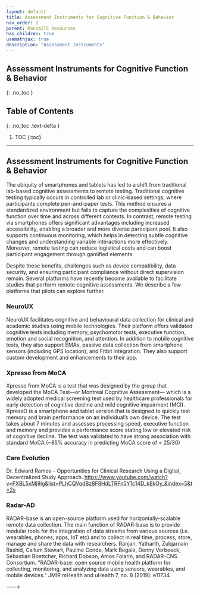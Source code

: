 ```yaml
---
layout: default
title: Assessment Instruments for Cognitive Function & Behavior
nav_order: 2
parent: MassAITC Resources
has_children: true
usemathjax: true
description: "Assessment Instruments"
---
```

## Assessment Instruments for Cognitive Function & Behavior
{: .no_toc }

## Table of Contents
{: .no_toc .text-delta }

1. TOC
{:toc}
---

## Assessment Instruments for Cognitive Function \& Behavior

The ubiquity of smartphones and tablets has led to a shift from traditional lab-based cognitive assessments to remote testing. Traditional cognitive testing typically occurs in controlled lab or clinic-based settings, where participants complete pen-and-paper tests. This method ensures a standardized environment but fails to capture the complexities of cognitive function over time and across different contexts. In contrast, remote testing via smartphones offers significant advantages including increased accessibility, enabling a broader and more diverse participant pool. It also supports continuous monitoring, which helps in detecting subtle cognitive changes and understanding variable interactions more effectively. Moreover, remote testing can reduce logistical costs and can boost participant engagement through gamified elements. 

Despite these benefits, challenges such as device compatibility, data security, and ensuring participant compliance without direct supervision remain. Several platforms have recently become available to facilitate studies that perform remote cognitive assessments. We describe a few platforms that pilots can explore further.

### NeuroUX

NeuroUX facilitates cognitive and behavioural data collection for clinical and academic studies using mobile technologies. Their platform offers validated cognitive tests including memory, psychomotor tests, executive function, emotion and social recognition, and attention. In addition to mobile cognitive tests, they also support EMAs, passive data collection from smartphone sensors (including GPS location), and Fitbit integration. They also support custom development and enhancements to their app.

### Xpresso from MoCA

Xpresso from MoCA is a test that was designed by the group that developed the MoCA Test—or Montreal Cognitive Assessment— which is a widely adopted medical screening test used by healthcare professionals for early detection of cognitive decline and mild cognitive impairment (MCI). XpressO is a smartphone and tablet version that is designed to quickly test memory and brain performance on an individual’s own device. The test takes about 7 minutes and assesses processing speed, executive function and memory and provides a performance score stating low or elevated risk of cognitive decline. The test was validated to have strong association with standard MoCA (~85\% accuracy in predicting MoCA score of < 25/30)

### Care Evolution

Dr. Edward Ramos – Opportunities for Clinical Research Using a Digital, Decentralized Study Approach. https://www.youtube.com/watch?v=FXBL5xMj9ig&list=PLhCQVqdBz8F8HdLTRFn5Y1c14D_kEkOy_&index=5&t=2s

### Radar-AD

RADAR-base is an open-source platform used for horizontally-scalable remote data collection. The main function of RADAR-base is to provide modular tools for the integration of data streams from various sources (i.e. wearables, phones, apps, IoT etc) and to collect in real time, process, store, manage and share the data with researchers. Ranjan, Yatharth, Zulqarnain Rashid, Callum Stewart, Pauline Conde, Mark Begale, Denny Verbeeck, Sebastian Boettcher, Richard Dobson, Amos Folarin, and RADAR-CNS Consortium. "RADAR-base: open source mobile health platform for collecting, monitoring, and analyzing data using sensors, wearables, and mobile devices." JMIR mHealth and uHealth 7, no. 8 (2019): e11734.

--->

